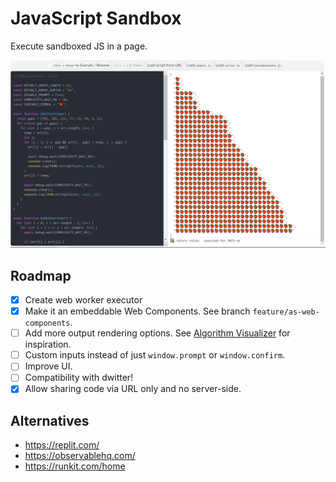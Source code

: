 # JavaScript Sandbox

Execute sandboxed JS in a page.

![Screenshot](/docs/screenshot.png)

## Roadmap

- [x] Create web worker executor
- [x] Make it an embeddable Web Components. See branch
      `feature/as-web-components`.
- [ ] Add more output rendering options. See
      [Algorithm Visualizer](https://github.com/algorithm-visualizer/algorithm-visualizer)
      for inspiration.
- [ ] Custom inputs instead of just `window.prompt` or `window.confirm`.
- [ ] Improve UI.
- [ ] Compatibility with dwitter!
- [x] Allow sharing code via URL only and no server-side.

## Alternatives

- https://replit.com/
- https://observablehq.com/
- https://runkit.com/home
